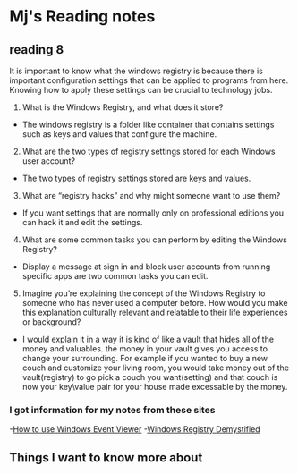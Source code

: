 # Mj's Reading notes

## reading 8
It is important to know what the windows registry is because there is important configuration settings that can be applied to programs from here. Knowing how to apply these settings can be crucial to technology jobs.  

1. What is the Windows Registry, and what does it store?
- The windows registry is a folder like container that contains settings such as keys and values that configure the machine. 
2. What are the two types of registry settings stored for each Windows user account?
- The two types of registry settings stored are keys and values. 
3. What are “registry hacks” and why might someone want to use them?
- If you want settings that are normally only on professional editions you can hack it and edit the settings. 
4. What are some common tasks you can perform by editing the Windows Registry?
- Display a message at sign in and block user accounts from running specific apps are two common tasks you can edit. 
5. Imagine you’re explaining the concept of the Windows Registry to someone who has never used a computer before. How would you make this explanation culturally relevant and relatable to their life experiences or background?
- I would explain it in a way it is kind of like a vault that hides all of the money and valuables. the money in your vault gives you access to change your surrounding. For example if you wanted to buy a new couch and customize your living room, you would take money out of the vault(registry) to go pick a couch you want(setting) and that couch is now your key\value pair for your house made excessable by the money. 

### I got information for my notes from these sites
-[How to use Windows Event Viewer](https://www.faqforge.com/windows/windows-10/what-is-event-viewer-and-how-to-use-it-in-windows-10/)
-[Windows Registry Demystified](https://www.howtogeek.com/370022/windows-registry-demystified-what-you-can-do-with-it/)

## Things I want to know more about